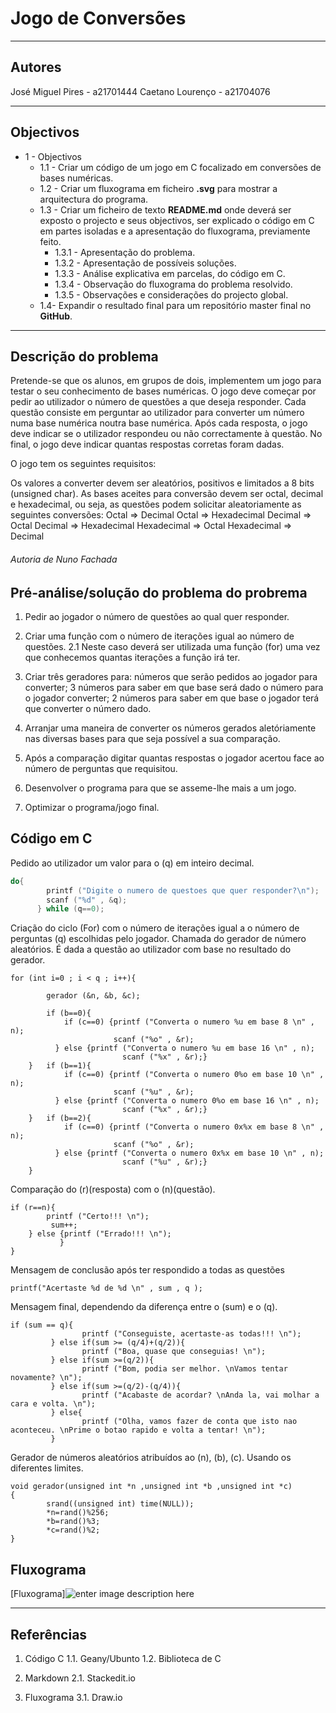 ﻿Jogo de Conversões
================
-----------------------------------------------------------------------------------------

Autores
-----------
José Miguel Pires - a21701444
Caetano Lourenço - a21704076

-------------------------------------------------------------------------------------------------------

Objectivos
---------------
 - 1 - Objectivos
	 - 1.1 - Criar um código de um jogo em C focalizado em conversões de bases numéricas.
	 - 1.2 - Criar um fluxograma em ficheiro **.svg** para mostrar a arquitectura do programa. 
	 - 1.3 - Criar um ficheiro de texto **README.md** onde deverá ser exposto o projecto e seus objectivos, ser explicado o código em C em partes isoladas e a apresentação do fluxograma, previamente feito.
		 - 1.3.1 - Apresentação do problema.
		 - 1.3.2 - Apresentação de possíveis soluções.
		 - 1.3.3 - Análise explicativa em parcelas, do código em C.
		 - 1.3.4 - Observação do fluxograma do problema resolvido.
		 - 1.3.5 - Observações e considerações do projecto global.  
	 - 1.4-  Expandir o resultado final para um repositório master final no **GitHub**.

-------------------------------------------------------------------------------------------------------

Descrição do problema
-----------------------------------

Pretende-se que os alunos, em grupos de dois, implementem um jogo para testar o seu conhecimento de bases numéricas. O jogo deve começar por pedir ao utilizador o número de questões a que deseja responder. Cada questão consiste em perguntar ao utilizador para converter um número numa base numérica noutra base numérica. Após cada resposta, o jogo deve indicar se o utilizador respondeu ou não correctamente à questão. No final, o jogo deve indicar quantas respostas corretas foram dadas.

O jogo tem os seguintes requisitos:

Os valores a converter devem ser aleatórios, positivos e limitados a 8 bits (unsigned char).
As bases aceites para conversão devem ser octal, decimal e hexadecimal, ou seja, as questões podem solicitar aleatoriamente as seguintes conversões:
Octal => Decimal
Octal => Hexadecimal
Decimal => Octal
Decimal => Hexadecimal
Hexadecimal => Octal
Hexadecimal => Decimal
###### Autoria de Nuno Fachada

Pré-análise/solução do problema do probrema
-------------------------------------------------------------------------

 1. Pedir ao jogador o número de questões ao qual quer responder.
 
 2.  Criar uma função com o número de iterações igual ao número de questões. 
	 2.1 Neste caso deverá ser utilizada uma função (for) uma vez que conhecemos quantas iterações a função irá ter.
	 
 3. Criar três geradores para: números que serão pedidos ao jogador para converter; 3 números para saber em que base será dado o número para o jogador converter; 2 números para saber em que base o jogador terá que converter o número dado.
 
 4. Arranjar uma maneira de converter os números gerados aletóriamente nas diversas bases para que seja possível a sua comparação.
 
 5. Após a comparação digitar quantas respostas o jogador acertou face ao número de perguntas que requisitou.
 
 6. Desenvolver o programa para que se asseme-lhe mais a um jogo.
 
 7. Optimizar o programa/jogo final.

Código em C
------------------
Pedido ao utilizador um valor para o (q) em inteiro decimal.  
```c 				
do{
        printf ("Digite o numero de questoes que quer responder?\n");
        scanf ("%d" , &q);
      } while (q==0);
```
Criação do ciclo (For) com o número de iterações igual a o número de perguntas (q) escolhidas pelo jogador. Chamada do gerador de número aleatórios.  É dada a questão ao utilizador com base no resultado  do gerador.

```
for (int i=0 ; i < q ; i++){												
													
		gerador (&n, &b, &c);
		
		if (b==0){																
			if (c==0) {printf ("Converta o numero %u em base 8 \n" , n);      
				       scanf ("%o" , &r);                                            
		  } else {printf ("Converta o numero %u em base 16 \n" , n);            
				         scanf ("%x" , &r);}   
	}	if (b==1){																
			if (c==0) {printf ("Converta o numero 0%o em base 10 \n" , n);		
				       scanf ("%u" , &r);
		  } else {printf ("Converta o numero 0%o em base 16 \n" , n);			
				         scanf ("%x" , &r);}  
	}   if (b==2){																
			if (c==0) {printf ("Converta o numero 0x%x em base 8 \n" , n);     
				       scanf ("%o" , &r);
		  } else {printf ("Converta o numero 0x%x em base 10 \n" , n);			
				         scanf ("%u" , &r);}
    }
```
Comparação do (r)(resposta) com o (n)(questão).

```
if (r==n){ 															
		printf ("Certo!!! \n");									        
		 sum++;															
	} else {printf ("Errado!!! \n");
		   }
}
```
Mensagem de conclusão após ter respondido a todas as questões

```
printf("Acertaste %d de %d \n" , sum , q );						
```
Mensagem final, dependendo da diferença entre o (sum) e o (q).

```				
if (sum == q){ 																					
				printf ("Conseguiste, acertaste-as todas!!! \n");									        														
         } else if(sum >= (q/4)+(q/2)){																
				printf ("Boa, quase que conseguias! \n");
	     } else if(sum >=(q/2)){																	
			    printf ("Bom, podia ser melhor. \nVamos tentar novamente? \n");
	     } else if(sum >=(q/2)-(q/4)){																
			    printf ("Acabaste de acordar? \nAnda la, vai molhar a cara e volta. \n");
	     } else{																					
			    printf ("Olha, vamos fazer de conta que isto nao aconteceu. \nPrime o botao rapido e volta a tentar! \n");
	     }	 
```

Gerador de números aleatórios atribuídos ao (n), (b), (c). Usando os diferentes limites.
```
void gerador(unsigned int *n ,unsigned int *b ,unsigned int *c)										
{
        srand((unsigned int) time(NULL));
        *n=rand()%256;																				
        *b=rand()%3;			
        *c=rand()%2;		                                                        
}
```


Fluxograma
------------------

[Fluxograma]![enter image description here](https://lh3.googleusercontent.com/-eIAwci-SPm0/Wgi5CBFRpYI/AAAAAAAAAiE/OjQx6P82ra4YSxx4Gup8-R1qfX8wIPttACLcBGAs/s0/Untitled+Diagram.jpg "Untitled Diagram.jpg")

----------
Referências
------------------

 1. Código C
	 1.1. Geany/Ubunto
	 1.2. Biblioteca de C
	 
 2. Markdown
	 2.1. Stackedit.io
	 
 3. Fluxograma
	 3.1. Draw.io 


